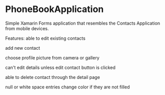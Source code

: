 # PhoneBookApplication
Simple Xamarin Forms application that resembles the Contacts Application from mobile devices.

Features:
able to edit existing contacts

add new contact

choose profile picture from camera or gallery

can't edit details unless edit contact button is clicked

able to delete contact through the detail page

null or white space entries change color if they are not filled


